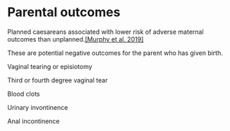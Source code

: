 # Parental outcomes

Planned caesareans associated with lower risk of adverse maternal outcomes than unplanned.[[Murphy et al. 2019]](https://doi.org/10.5772/intechopen.87311)

These are potential negative outcomes for the parent who has given birth.

Vaginal tearing or episiotomy

Third or fourth degree vaginal tear

Blood clots

Urinary invontinence

Anal incontinence